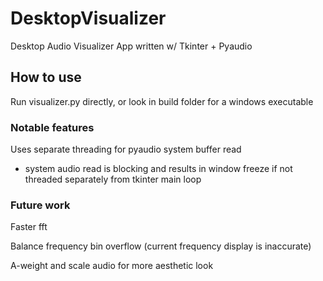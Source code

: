 # DesktopVisualizer

Desktop Audio Visualizer App written w/ Tkinter + Pyaudio

## How to use

Run visualizer.py directly, or look in build folder for a windows executable

### Notable features

Uses separate threading for pyaudio system buffer read
  - system audio read is blocking and results in window freeze if not threaded separately from tkinter main loop

### Future work

Faster fft

Balance frequency bin overflow (current frequency display is inaccurate)

A-weight and scale audio for more aesthetic look
